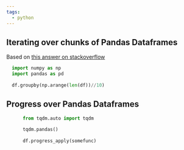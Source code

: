 ```yaml
---
tags:
  - python
---
```



## Iterating over chunks of Pandas Dataframes
Based on [this answer on stackoverflow](https://archive.jamesravey.me/archive/1656528957.888122/singlefile.html)
```python
  import numpy as np
  import pandas as pd
  
  df.groupby(np.arange(len(df))//10)
  ```

## Progress over Pandas Dataframes
```python
	  from tqdm.auto import tqdm
	  
	  tqdm.pandas()
	  
	  df.progress_apply(somefunc)
```